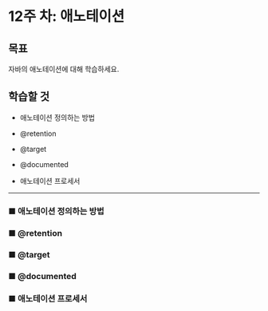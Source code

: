 # 12주 차: 애노테이션

## 목표

자바의 애노테이션에 대해 학습하세요.

## 학습할 것

- 애노테이션 정의하는 방법

- @retention
- @target
- @documented
- 애노테이션 프로세서

---

### ■ 애노테이션 정의하는 방법

### ■ @retention

### ■ @target

### ■ @documented

### ■ 애노테이션 프로세서